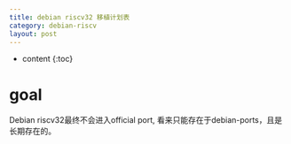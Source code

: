 ```yaml
---
title: debian riscv32 移植计划表
category: debian-riscv
layout: post
---
```

* content
{:toc}

# goal

Debian riscv32最终不会进入official port, 看来只能存在于debian-ports，且是长期存在的。

